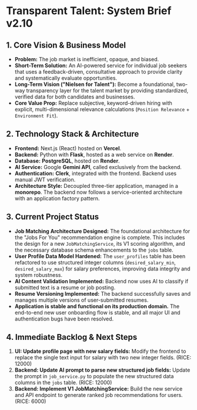# Transparent Talent: System Brief v2.10

## 1. Core Vision & Business Model
*   **Problem:** The job market is inefficient, opaque, and biased.
*   **Short-Term Solution:** An AI-powered service for individual job seekers that uses a feedback-driven, consultative approach to provide clarity and systematically evaluate opportunities.
*   **Long-Term Vision ("Nielsen for Talent"):** Become a foundational, two-way transparency layer for the talent market by providing standardized, verified data for both candidates and businesses.
*   **Core Value Prop:** Replace subjective, keyword-driven hiring with explicit, multi-dimensional relevance calculations (`Position Relevance` + `Environment Fit`).

## 2. Technology Stack & Architecture
*   **Frontend:** Next.js (React) hosted on **Vercel**.
*   **Backend:** Python with **Flask**, hosted as a web service on **Render**.
*   **Database:** **PostgreSQL**, hosted on **Render**.
*   **AI Service:** Google **Gemini API**, called exclusively from the backend.
*   **Authentication:** **Clerk**, integrated with the frontend. Backend uses manual JWT verification.
*   **Architecture Style:** Decoupled three-tier application, managed in a **monorepo**. The backend now follows a service-oriented architecture with an application factory pattern.

## 3. Current Project Status
*   **Job Matching Architecture Designed:** The foundational architecture for the "Jobs For You" recommendation engine is complete. This includes the design for a new `JobMatchingService`, its V1 scoring algorithm, and the necessary database schema enhancements to the `jobs` table.
*   **User Profile Data Model Hardened:** The `user_profiles` table has been refactored to use structured integer columns (`desired_salary_min`, `desired_salary_max`) for salary preferences, improving data integrity and system robustness.
*   **AI Content Validation Implemented:** Backend now uses AI to classify if submitted text is a resume or job posting.
*   **Resume Versioning Implemented:** The backend successfully saves and manages multiple versions of user-submitted resumes.
*   **Application is stable and functional on its production domain.** The end-to-end new user onboarding flow is stable, and all major UI and authentication bugs have been resolved.

## 4. Immediate Backlog & Next Steps
1.  **UI: Update profile page with new salary fields:** Modify the frontend to replace the single text input for salary with two new integer fields. (RICE: 12000)
2.  **Backend: Update AI prompt to parse new structured job fields:** Update the prompt in `job_service.py` to populate the new structured data columns in the `jobs` table. (RICE: 12000)
3.  **Backend: Implement V1 JobMatchingService:** Build the new service and API endpoint to generate ranked job recommendations for users. (RICE: 6000)